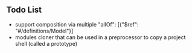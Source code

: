 ## Todo List 

- support  composition via multiple "allOf": [{"$ref": "#/definitions/Model"}]                
- modules cloner that can be used in a preprocessor to copy a project shell (called a prototype)
